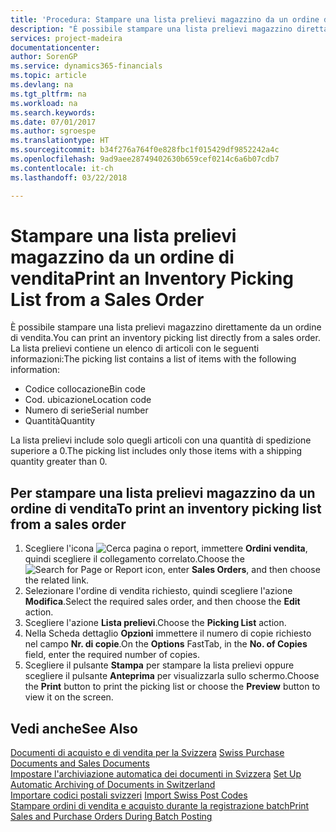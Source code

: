 ```yaml
---
title: 'Procedura: Stampare una lista prelievi magazzino da un ordine di vendita'
description: "È possibile stampare una lista prelievi magazzino direttamente da un ordine di vendita."
services: project-madeira
documentationcenter: 
author: SorenGP
ms.service: dynamics365-financials
ms.topic: article
ms.devlang: na
ms.tgt_pltfrm: na
ms.workload: na
ms.search.keywords: 
ms.date: 07/01/2017
ms.author: sgroespe
ms.translationtype: HT
ms.sourcegitcommit: b34f276a764f0e828fbc1f015429df9852242a4c
ms.openlocfilehash: 9ad9aee28749402630b659cef0214c6a6b07cdb7
ms.contentlocale: it-ch
ms.lasthandoff: 03/22/2018

---
```

# <a name="print-an-inventory-picking-list-from-a-sales-order"></a><span data-ttu-id="0c77e-103">Stampare una lista prelievi magazzino da un ordine di vendita</span><span class="sxs-lookup"><span data-stu-id="0c77e-103">Print an Inventory Picking List from a Sales Order</span></span>
<span data-ttu-id="0c77e-104">È possibile stampare una lista prelievi magazzino direttamente da un ordine di vendita.</span><span class="sxs-lookup"><span data-stu-id="0c77e-104">You can print an inventory picking list directly from a sales order.</span></span> <span data-ttu-id="0c77e-105">La lista prelievi contiene un elenco di articoli con le seguenti informazioni:</span><span class="sxs-lookup"><span data-stu-id="0c77e-105">The picking list contains a list of items with the following information:</span></span>  

- <span data-ttu-id="0c77e-106">Codice collocazione</span><span class="sxs-lookup"><span data-stu-id="0c77e-106">Bin code</span></span>  
- <span data-ttu-id="0c77e-107">Cod. ubicazione</span><span class="sxs-lookup"><span data-stu-id="0c77e-107">Location code</span></span>  
- <span data-ttu-id="0c77e-108">Numero di serie</span><span class="sxs-lookup"><span data-stu-id="0c77e-108">Serial number</span></span>  
- <span data-ttu-id="0c77e-109">Quantità</span><span class="sxs-lookup"><span data-stu-id="0c77e-109">Quantity</span></span>  

<span data-ttu-id="0c77e-110">La lista prelievi include solo quegli articoli con una quantità di spedizione superiore a 0.</span><span class="sxs-lookup"><span data-stu-id="0c77e-110">The picking list includes only those items with a shipping quantity greater than 0.</span></span>  

## <a name="to-print-an-inventory-picking-list-from-a-sales-order"></a><span data-ttu-id="0c77e-111">Per stampare una lista prelievi magazzino da un ordine di vendita</span><span class="sxs-lookup"><span data-stu-id="0c77e-111">To print an inventory picking list from a sales order</span></span>  

1.  <span data-ttu-id="0c77e-112">Scegliere l'icona ![Cerca pagina o report](../../media/ui-search/search_small.png "icona Cerca pagina o report"), immettere **Ordini vendita**, quindi scegliere il collegamento correlato.</span><span class="sxs-lookup"><span data-stu-id="0c77e-112">Choose the ![Search for Page or Report](../../media/ui-search/search_small.png "Search for Page or Report icon") icon, enter **Sales Orders**, and then choose the related link.</span></span>  
2.  <span data-ttu-id="0c77e-113">Selezionare l'ordine di vendita richiesto, quindi scegliere l'azione **Modifica**.</span><span class="sxs-lookup"><span data-stu-id="0c77e-113">Select the required sales order, and then choose the **Edit** action.</span></span>  
3.  <span data-ttu-id="0c77e-114">Scegliere l'azione **Lista prelievi**.</span><span class="sxs-lookup"><span data-stu-id="0c77e-114">Choose the **Picking List** action.</span></span>  
4.  <span data-ttu-id="0c77e-115">Nella Scheda dettaglio **Opzioni** immettere il numero di copie richiesto nel campo **Nr. di copie**.</span><span class="sxs-lookup"><span data-stu-id="0c77e-115">On the **Options** FastTab, in the **No. of Copies** field, enter the required number of copies.</span></span>  
5.  <span data-ttu-id="0c77e-116">Scegliere il pulsante **Stampa** per stampare la lista prelievi oppure scegliere il pulsante **Anteprima** per visualizzarla sullo schermo.</span><span class="sxs-lookup"><span data-stu-id="0c77e-116">Choose the **Print** button to print the picking list or choose the **Preview** button to view it on the screen.</span></span>  

## <a name="see-also"></a><span data-ttu-id="0c77e-117">Vedi anche</span><span class="sxs-lookup"><span data-stu-id="0c77e-117">See Also</span></span>  
 <span data-ttu-id="0c77e-118">[Documenti di acquisto e di vendita per la Svizzera](swiss-purchase-documents-and-sales-documents.md) </span><span class="sxs-lookup"><span data-stu-id="0c77e-118">[Swiss Purchase Documents and Sales Documents](swiss-purchase-documents-and-sales-documents.md) </span></span>  
 <span data-ttu-id="0c77e-119">[Impostare l'archiviazione automatica dei documenti in Svizzera](how-to-set-up-automatic-archiving-of-documents-in-switzerland.md) </span><span class="sxs-lookup"><span data-stu-id="0c77e-119">[Set Up Automatic Archiving of Documents in Switzerland](how-to-set-up-automatic-archiving-of-documents-in-switzerland.md) </span></span>  
 <span data-ttu-id="0c77e-120">[Importare codici postali svizzeri](how-to-import-swiss-post-codes.md) </span><span class="sxs-lookup"><span data-stu-id="0c77e-120">[Import Swiss Post Codes](how-to-import-swiss-post-codes.md) </span></span>  
 [<span data-ttu-id="0c77e-121">Stampare ordini di vendita e acquisto durante la registrazione batch</span><span class="sxs-lookup"><span data-stu-id="0c77e-121">Print Sales and Purchase Orders During Batch Posting</span></span>](how-to-print-sales-and-purchase-orders-during-batch-posting.md)

